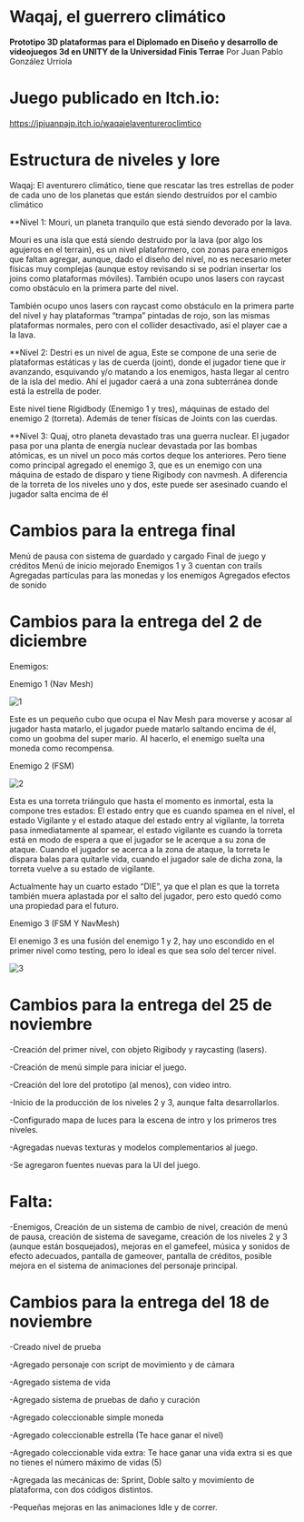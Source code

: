 # Waqaj, el guerrero climático


**Prototipo 3D plataformas para el Diplomado en Diseño y desarrollo de videojuegos 3d en UNITY de la Universidad Finis Terrae**
Por Juan Pablo González Urriola

# Juego publicado en Itch.io:
https://jpjuanpajp.itch.io/waqajelaventureroclimtico

# Estructura de niveles y lore


Waqaj: El aventurero climático, tiene que rescatar las tres estrellas de poder de cada uno de los planetas que están siendo destruídos por el cambio climático

**Nivel 1:
Mouri, un planeta tranquilo que está siendo devorado por la lava.

Mouri es una isla que está siendo destruido por la lava (por algo los agujeros en el terrain), es un nivel plataformero, con zonas para enemigos que faltan agregar, aunque, dado el diseño del nivel, no es necesario meter físicas muy complejas (aunque estoy revisando si se podrían insertar los joins como plataformas móviles). También ocupo unos lasers con raycast como obstáculo en la primera parte del nivel.

También ocupo unos lasers con raycast como obstáculo en la primera parte del nivel y hay plataformas “trampa” pintadas de rojo, son las mismas plataformas normales, pero con el collider desactivado, así el player cae a la lava.

**Nivel 2:
Destri es un nivel de agua, Este se compone de una serie de plataformas estáticas y las de cuerda (joint), donde el jugador tiene que ir avanzando, esquivando y/o matando a los enemigos, hasta llegar al centro de la isla del medio. Ahí el jugador caerá a una zona subterránea donde está la estrella de poder.

Este nivel tiene Rigidbody (Enemigo 1 y tres), máquinas de estado del enemigo 2 (torreta). Además de tener físicas de Joints con las cuerdas.

**Nivel 3:
Quaj, otro planeta devastado tras una guerra nuclear.
El jugador pasa por una planta de energía nuclear devastada por las bombas atómicas, es un nivel un poco más cortos deque los anteriores. Pero tiene como principal agregado el enemigo 3, que es un enemigo con una máquina de estado de disparo y tiene Rigibody con navmesh. A diferencia de la torreta de los niveles uno y dos, este puede ser asesinado cuando el jugador salta encima de él

# Cambios para la entrega final

Menú de pausa con sistema de guardado y cargado
Final de juego y créditos
Menú de inicio mejorado
Enemigos 1 y 3 cuentan con trails 
Agregadas partículas para las monedas y los enemigos
Agregados efectos de sonido

# Cambios para la entrega del 2 de diciembre

Enemigos:

Enemigo 1 (Nav Mesh)

![1](https://github.com/Jotapex2/Plataformas3DUFTJP/assets/144637089/53943368-eff7-44b3-8cfb-6aef63086984)

Este es un pequeño cubo que ocupa el Nav Mesh para moverse y acosar al jugador hasta matarlo, el jugador puede matarlo saltando encima de él, como un goobma del super mario. Al hacerlo, el enemigo suelta una moneda como recompensa.

Enemigo 2 (FSM)

![2](https://github.com/Jotapex2/Plataformas3DUFTJP/assets/144637089/05c9dfd1-2f0b-406f-b21c-ae99f5f60309)

Esta es una torreta triángulo que hasta el momento es inmortal, esta la compone tres estados: El estado entry que es cuando spamea en el nivel, el estado Vigilante y el estado ataque del estado entry al vigilante, la torreta pasa inmediatamente al spamear, 
el estado vigilante es cuando la torreta está en modo de espera a que el jugador se le acerque a su zona de ataque. Cuando el jugador se acerca a la zona de ataque, la torreta le dispara balas para quitarle vida, cuando el jugador sale de dicha zona, la torreta vuelve a su estado de vigilante.


Actualmente hay un cuarto estado “DIE”, ya que el plan es que la torreta también muera aplastada por el salto del jugador, pero esto quedó como una propiedad para el futuro. 

Enemigo 3 (FSM Y NavMesh)

El enemigo 3 es una fusión del enemigo 1 y 2, hay uno escondido en el primer nivel como testing, pero lo ideal es que sea solo del tercer nivel. 

![3](https://github.com/Jotapex2/Plataformas3DUFTJP/assets/144637089/defe1814-a80c-411c-8082-759931b139a7)

# Cambios para la entrega del 25 de noviembre


-Creación del primer nivel, con objeto Rigibody y raycasting (lasers).


-Creación de menú simple para iniciar el juego.


-Creación del lore del prototipo (al menos), con video intro.


-Inicio de la producción de los niveles 2 y 3, aunque falta desarrollarlos.


-Configurado mapa de luces para la escena de intro y los primeros tres niveles.


-Agregadas nuevas texturas y modelos complementarios al juego.


-Se agregaron fuentes nuevas para la UI del juego.


# Falta:
-Enemigos, Creación de un sistema de cambio de nivel, creación de menú de pausa, creación de sistema de savegame, creación de los niveles 2 y 3 (aunque están bosquejados), mejoras en el gamefeel, música y sonidos de efecto adecuados, pantalla de gameover, pantalla de créditos, posible mejora en el sistema de animaciones del personaje principal. 



# Cambios para la entrega del 18 de noviembre

-Creado nivel de prueba


-Agregado personaje con script de movimiento y de cámara


-Agregado sistema de vida


-Agregado sistema de pruebas de daño y curación


-Agregado coleccionable simple moneda


-Agregado coleccionable estrella (Te hace ganar el nivel)


-Agregado coleccionable vida extra: Te hace ganar una vida extra si es que no tienes el número máximo de vidas (5)


-Agregada las mecánicas de: Sprint, Doble salto y movimiento de plataforma, con dos códigos distintos.


-Pequeñas mejoras en las animaciones Idle y de correr.



